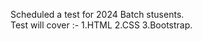 Scheduled a  test for 2024 Batch stusents.<br/>
Test will cover :-
                    1.HTML
                    2.CSS
                    3.Bootstrap.